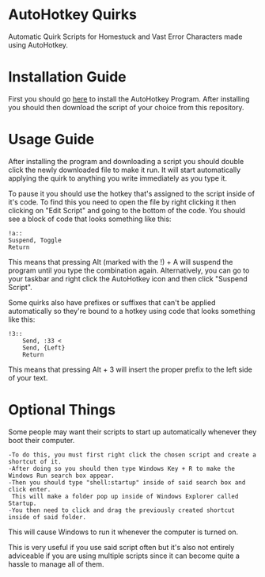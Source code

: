 # AutoHotkey Quirks
Automatic Quirk Scripts for Homestuck and Vast Error Characters made using AutoHotkey.

# Installation Guide
First you should go [here](https://www.autohotkey.com/) to install the AutoHotkey Program.
After installing you should then download the script of your choice from this repository.

# Usage Guide
After installing the program and downloading a script you should double click the newly downloaded file to make it run. It will start automatically applying the quirk to anything you write immediately as you type it.

To pause it you should use the hotkey that's assigned to the script inside of it's code.
To find this you need to open the file by right clicking it then clicking on "Edit Script" and going to the bottom of the code.
You should see a block of code that looks something like this:
```
!a::
Suspend, Toggle
Return
```
This means that pressing Alt (marked with the !) + A will suspend the program until you type the combination again.
Alternatively, you can go to your taskbar and right click the AutoHotkey icon and then click "Suspend Script".

Some quirks also have prefixes or suffixes that can't be applied automatically so they're bound to a hotkey using code that looks something like this:
```
!3::
	Send, :33 < 
	Send, {Left}
	Return
```
This means that pressing Alt + 3 will insert the proper prefix to the left side of your text.


# Optional Things
Some people may want their scripts to start up automatically whenever they boot their computer.

    -To do this, you must first right click the chosen script and create a shortcut of it.
    -After doing so you should then type Windows Key + R to make the Windows Run search box appear.
    -Then you should type "shell:startup" inside of said search box and click enter.
     This will make a folder pop up inside of Windows Explorer called Startup.
    -You then need to click and drag the previously created shortcut inside of said folder.

This will cause Windows to run it whenever the computer is turned on.

This is very useful if you use said script often but it's also not entirely adviceable if you are using multiple scripts since it can become quite a hassle to manage all of them.
